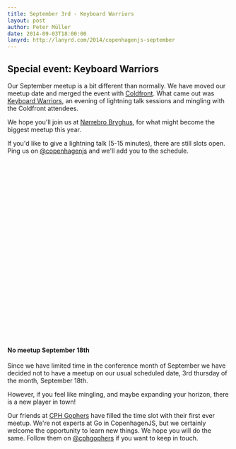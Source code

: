 ```yaml
---
title: September 3rd - Keyboard Warriors
layout: post
author: Peter Müller
date: 2014-09-03T18:00:00
lanyrd: http://lanyrd.com/2014/copenhagenjs-september
---
```


## Special event: Keyboard Warriors

Our September meetup is a bit different than normally. We have moved our meetup date and merged the event with [Coldfront](http://coldfrontconf.dk/). What came out was [Keyboard Warriors](http://coldfrontconf.com/#keyboard-warriors), an evening of lightning talk sessions and mingling with the Coldfront attendees.

We hope you'll join us at [Nørrebro Bryghus](http://www.noerrebrobryghus.dk/), for what might become the biggest meetup this year.

If you'd like to give a lightning talk (5-15 minutes), there are still slots open. Ping us on [@copenhagenjs](https://twitter.com/copenhagenjs) and we'll add you to the schedule.

<script type="text/javascript" src="http://maps.google.com/maps/api/js?sensor=false"></script><div style="overflow:hidden;height:400px"><div id="gmap_canvas" style="height:400px"></div><style>#gmap_canvas img{max-width:none!important;background:none!important}</style><a class="google-map-code" href="http://www.mapsembed.com" id="get-map-data">mapsembed.com</a></div><script type="text/javascript"> function init_map(){var myOptions = {zoom:17,center:new google.maps.LatLng(55.6902588,12.563921400000027),mapTypeId: google.maps.MapTypeId.ROADMAP};map = new google.maps.Map(document.getElementById("gmap_canvas"), myOptions);marker = new google.maps.Marker({map: map,position: new google.maps.LatLng(55.6902588, 12.563921400000027)});infowindow = new google.maps.InfoWindow({content:"<b>N&oslash;rrebro bryghus</b><br/>Ryesgade 3<br/> Copenhagen" });google.maps.event.addListener(marker, "click", function(){infowindow.open(map,marker);});infowindow.open(map,marker);}google.maps.event.addDomListener(window, 'load', init_map);</script>

#### No meetup September 18th

Since we have limited time in the conference month of September we have decided not to have a meetup on our usual scheduled date, 3rd thursday of the month, September 18th.

However, if you feel like mingling, and maybe expanding your horizon, there is a new player in town!

Our friends at [CPH Gophers](http://cphgophers.dk/) have filled the time slot with their first ever meetup. We're not experts at Go in CopenhagenJS, but we certainly welcome the opportunity to learn new things. We hope you will do the same. Follow them on [@cphgophers](https://twitter.com/CphGophers) if you want to keep in touch.
